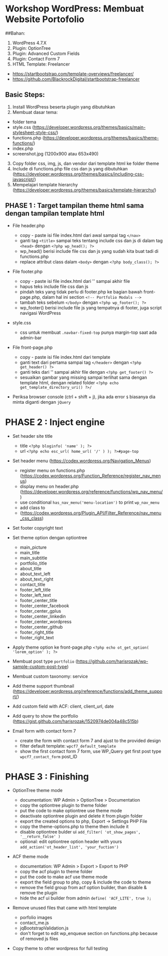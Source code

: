 # Workshop WordPress: Membuat Website Portofolio

##Bahan:
1. WordPress 4.7.X
2. Plugin: OptionTree
3. Plugin: Advanced Custom Fields
4. Plugin: Contact Form 7
5. HTML Template: Freelancer 
  - https://startbootstrap.com/template-overviews/freelancer/
  - https://github.com/BlackrockDigital/startbootstrap-freelancer

## Basic Steps:
1. Install WordPress beserta plugin yang dibutuhkan
2. Membuat dasar tema:
  - folder tema
  - style.css (https://developer.wordpress.org/themes/basics/main-stylesheet-style-css/)
  - functions.php (https://developer.wordpress.org/themes/basics/theme-functions/)
  - index.php
  - screenshot.jpg (1200x900 atau 653x490)

3. Copy folder css, img, js, dan vendor dari template html ke folder theme
4. Include di functions.php file css dan js yang dibutuhkan (https://developer.wordpress.org/themes/basics/including-css-javascript/)
5. Mempelajari template hierarchy (https://developer.wordpress.org/themes/basics/template-hierarchy/)

## PHASE 1 : Target tampilan theme html sama dengan tampilan template html

- File header.php
  + copy - paste isi file index.html dari awal sampai tag `</nav>`
  + ganti tag `<title>` sampai teks tentang include css dan js di dalam tag `<head>` dengan `<?php wp_head(); ?>`
  + wp_head() berisi include file css dan js yang sudah kita buat tadi di functions.php
  + replace attribut class dalam `<body>` dengan `<?php body_class(); ?>` 

- File footer.php
  + copy - paste isi file index.html dari '<!-- Footer -->' sampai akhir file
  + hapus teks include file css dan js
  + pindah teks yang tidak perlu di footer.php ke bagian bawah front-page.php, dalam hal ini section `<!-- Portfolio Modals -->`
  + tambah teks sebelum `</body>` dengan `<?php wp_footer(); ?>`
  + wp_footer() berisi include file js yang tempatnya di footer, juga script navigasi WordPress

- style.css
  + css untuk membuat `.navbar-fixed-top` punya margin-top saat ada admin-bar

- File front-page.php
  + copy - paste isi file index.html dari template
  + ganti text dari pertama sampai tag `</header>` dengan `<?php get_header() ?>`
  + ganti teks dari '<!-- Footer -->' sampai akhir file dengan `<?php get_footer() ?>`
  + sesuaikan gambar yang missing sampai terlihat sama dengan template html, dengan related folder `<?php echo get_template_directory_uri() ?>/`  

- Periksa browser console (ctrl + shift + j), jika ada error `$` biasanya dia minta diganti dengan `jQuery`

# PHASE 2 : Inject engine

- Set header site title
  + title `<?php bloginfo( 'name' ); ?>`
  + url `<?php echo esc_url( home_url( '/' ) ); ?>#page-top`

- Set header menu (https://codex.wordpress.org/Navigation_Menus)
  + register menu on functions.php (https://codex.wordpress.org/Function_Reference/register_nav_menus)
  + display menu on header.php (https://developer.wordpress.org/reference/functions/wp_nav_menu/)
  + use conditional `has_nav_menu('menu-location')` to print `wp_nav_menu`
  + add class to <li> (https://codex.wordpress.org/Plugin_API/Filter_Reference/nav_menu_css_class)

- Set footer copyright text

- Set theme option dengan optiontree
  + main_picture
  + main_title
  + main_subtitle
  + portfolio_title
  + about_title
  + about_text_left
  + about_text_right
  + contact_title
  + footer_left_title
  + footer_left_text
  + footer_center_title
  + footer_center_facebook
  + footer_center_gplus
  + footer_center_linkedin
  + footer_center_wordpress
  + footer_center_github
  + footer_right_title
  + footer_right_text

- Apply theme option ke front-page.php `<?php echo ot_get_option( 'lorem_option' ); ?>`

- Membuat post type `portfolio` (https://github.com/harisrozak/wp-sample-custom-post-type)

- Membuat custom taxonomy: service

- Add theme support thumbnail (https://developer.wordpress.org/reference/functions/add_theme_support/)

- Add custom field with ACF: client, client_url, date

- Add query to show the portfolio (https://gist.github.com/harisrozak/1520974de004a48c515b)

- Email form with contact form 7
  + create the form with contact form 7 and ajust to the provided design
  + filter default template: `wpcf7_default_template`
  + show the first contact form 7 form, use WP_Query get first post type `wpcf7_contact_form` post_ID

# PHASE 3 : Finishing

- OptionTree theme mode
  + documentation: WP Admin > OptionTree > Documentation
  + copy the optiontree plugin to theme folder
  + put the code to make optiontree use theme mode
  + deactivate optiontree plugin and delete it from plugin folder
  + export the created options to php, Export -> Settings PHP File
  + copy the theme-options.php to theme then include it
  + disable optiontree bulder ui `add_filter( 'ot_show_pages', '__return_false' )`
  + optional: edit optiontree option header with yours `add_action('ot_header_list', 'your_fuction')`

- ACF theme mode
  + documentation: WP Admin > Export > Export to PHP
  + copy the acf plugin to theme folder
  + put the code to make acf use theme mode
  + export the field group to php, copy & include the code to theme
  + remove the field group from acf option builder, than disable & remove the plugin
  + hide the acf ui builder from admin `define( 'ACF_LITE', true );`

- Remove unused files that came with html template
  + porfolio images
  + contact_me.js
  + jqBootstrapValidation.js
  + don't forget to edit wp_enqueue section on functions.php because of removed js files

- Copy theme to other wordpress for full testing



